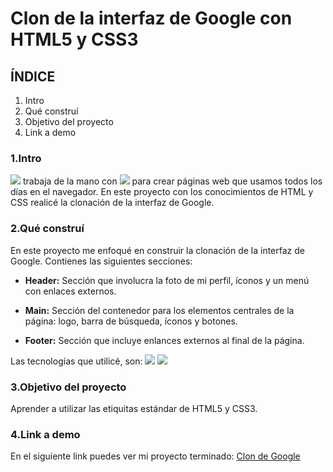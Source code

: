 # Clon de la interfaz de Google con HTML5 y CSS3

## ÍNDICE
1. Intro
2. Qué construí
3. Objetivo del proyecto
4. Link a demo

### 1.Intro
<img src="https://img.shields.io/badge/HTML5-E34F26?style=for-the-badge&logo=html5&logoColor=white" /> trabaja de la mano con <img src="https://img.shields.io/badge/CSS3-1572B6?style=for-the-badge&logo=css3&logoColor=white" /> para crear páginas web que usamos todos los días en el navegador. En este proyecto con los conocimientos de HTML y CSS realicé la clonación de la interfaz de Google.

### 2.Qué construí
En este proyecto me enfoqué en construir la clonación de la interfaz de Google.
Contienes las siguientes secciones:

- **Header:** Sección que involucra la foto de mi perfil, íconos y un menú con enlaces externos.
  
- **Main:** Sección del contenedor para los elementos centrales de la página: logo, barra de búsqueda, íconos y botones.

- **Footer:** Sección que incluye enlances externos al final de la página.

Las tecnologías que utilicé, son: 
<img src="https://img.shields.io/badge/HTML5-E34F26?style=for-the-badge&logo=html5&logoColor=white" />
<img src="https://img.shields.io/badge/CSS3-1572B6?style=for-the-badge&logo=css3&logoColor=white" />

### 3.Objetivo del proyecto
Aprender a utilizar las etiquitas estándar de HTML5 y CSS3.

### 4.Link a demo
En el siguiente link puedes ver mi proyecto terminado: [Clon de Google](#)


